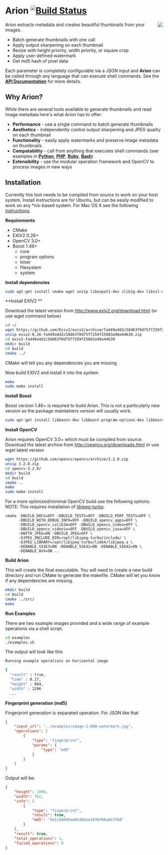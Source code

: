 # Arion [![Build Status](https://travis-ci.org/snapwire-media/arion.svg)](https://travis-ci.org/snapwire-media/arion)
<img align="right" style="margin-left:4px;" src="https://raw.githubusercontent.com/wiki/snapwire-media/arion/images/arion-logo.png?token=ABLvVTS8ATmDqkb6_Al5kWmLIbUPJraeks5WLDi5wA%3D%3D">
Arion extracts metadata and creates beautiful thumbnails from your images.

* Batch generate thumbnails with one call
* Apply output sharpening on each thumbnail
* Resize with height priority, width priority, or square crop
* Apply user-defined watermark
* Get md5 hash of pixel data

Each parameter is completely configurable via a JSON input and **Arion** can be called through any language that can execute shell commands. See the **[API Documentation](../../wiki/API-Documentation)** for more details.

## Why Arion?
While there are several tools available to generate thumbnails and read image metadata here's what Arion has to offer:
* **Performance** - use a single command to batch generate thumbnails
* **Aesthetics** - independently control output sharpening and JPEG quality on each thumbnail
* **Functionality** - easily apply watermarks and preserve image metadata on thumbnails
* **Compatability** - call from anything that executes shell commands (see examples in **[Python](../../wiki/Examples#python)**, **[PHP](../../wiki/Examples#php)**, **[Ruby](../../wiki/Examples#ruby)**, **[Bash](../../wiki/Examples#shell)**)
* **Extensibility** - use the modular operation framework and OpenCV to process images in new ways

## Installation
Currently this tool needs to be compiled from source to work on your host system. Install instructions are for Ubuntu, but can be easily modified to work on any *nix-based system. For Mac OS X see the following [instructions](../../wiki/Installation#mac-os-x). 

**Requirements**
* CMake
* EXIV2 0.26+
* OpenCV 3.0+
* Boost 1.46+
  * core 
  * program options 
  * timer 
  * filesystem 
  * system

**Install dependencies**

```bash
sudo apt-get install cmake wget unzip libexpat1-dev zlib1g-dev libssl-dev
```

**Install EXIV2 **

Download the latest version from http://www.exiv2.org/download.html (or use wget command below)

```bash
cd ~/
wget https://github.com/Exiv2/exiv2/archive/fa449a4d2c58d63f0d75ff259f25683a98a44630.zip -O exiv2-0.26-fa449a4d2c58d63f0d75ff259f25683a98a44630.zip
unzip exiv2-0.26-fa449a4d2c58d63f0d75ff259f25683a98a44630.zip
cd exiv2-fa449a4d2c58d63f0d75ff259f25683a98a44630
mkdir build
cd build
cmake ../
```

CMake will tell you any dependencies you are missing

Now build EXIV2 and install it into the system
```bash
make
sudo make install
```

**Install Boost**

Boost version 1.46+ is required to build Arion.  This is not a particularly new version so the package maintainers version will usually work.

```bash
sudo apt-get install libboost-dev libboost-program-options-dev libboost-timer-dev libboost-filesystem-dev libboost-system-dev
```

**Install OpenCV**

Arion requires OpenCV 3.0+ which must be compiled from source.  Download the latest archive from http://opencv.org/downloads.html or use wget latest version

```bash
wget https://github.com/opencv/opencv/archive/3.2.0.zip
unzip 3.2.0.zip
cd opencv-3.2.0/
mkdir build
cd build
cmake ..
make
sudo make install
```

For a more optimized/minimal OpenCV build use the following options. 
NOTE: This requires installation of [libjpeg-turbo](https://github.com/libjpeg-turbo/libjpeg-turbo).  

```
cmake -DBUILD_DOCS=OFF -DBUILD_TESTS=OFF -DBUILD_PERF_TESTS=OFF \
      -DBUILD_WITH_DEBUG_INFO=OFF -DBUILD_opencv_apps=OFF \
      -DBUILD_opencv_calib3d=OFF -DBUILD_opencv_video=OFF \
      -DBUILD_opencv_videoio=OFF -DBUILD_opencv_java=OFF \
      -DWITH_JPEG=ON -DBUILD_JPEG=OFF \
      -DJPEG_INCLUDE_DIR=/opt/libjpeg-turbo/include/ \
      -DJPEG_LIBRARY=/opt/libjpeg-turbo/lib64/libjpeg.a \
      -DENABLE_SSSE3=ON -DENABLE_SSE41=ON -DENABLE_SSE42=ON \
      -DENABLE_AVX=ON ..
```

**Build Arion**

This will create the final executable. You will need to create a new build directory and run CMake to generate the makefile.  CMake will let you know if any dependencies are missing.  

```bash
mkdir build
cd build
cmake ../src/
make
```

**Run Examples**

There are two example images provided and a wide range of example operations via a shell script. 

```bash
cd examples
./examples.sh
```

The output will look like this

```bash
Running example operations on horizontal image

{
  "result" : true,
  "time" : 0.17,
  "height" : 864,
  "width" : 1296
  ...
```

**Fingerprint generation (md5)**

Fingerprint generation is separated operation. For JSON like that
```JSON
{
    "input_url": "../examples/image-2-800-watermark.jpg",
    "operations": [
        {
            "type": "fingerprint",
            "params": {
                "type": "md5"
            }
        }
    ]
}
```

Output will be:
```JSON
{
    "height": 1000,
    "width": 762,
    "info": [
        {
            "type": "fingerprint",
            "result": true,
            "md5": "5e1c56695ee01492ee3976f86a8b7f68"
        }
    ],
    "result": true,
    "total_operations": 1,
    "failed_operations": 0
}

```